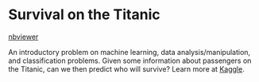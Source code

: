 # Survival on the Titanic

[nbviewer](https://nbviewer.jupyter.org/github/nuclth/Kaggle_Titanic/blob/master/Survival.ipynb)

An introductory problem on machine learning, data analysis/manipulation, and classification problems. Given some information about passengers on the Titanic, can we then predict who will survive? Learn more at [Kaggle](https://www.kaggle.com/c/titanic).
